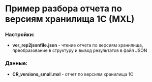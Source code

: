 # Пример разбора отчета по версиям хранилища 1C (MXL)
### Настройки:
- <b>ver_rep2jsonfile.json</b> - чтение отчета по версиям хранилища, преобразование в структуру и вывод результатов в файл JSON

### Данные:
- **CR_versions_small.mxl** - отчет по версиям хранилища 1С
